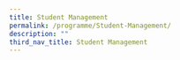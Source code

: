 ```yaml
---
title: Student Management
permalink: /programme/Student-Management/
description: ""
third_nav_title: Student Management
---
```

